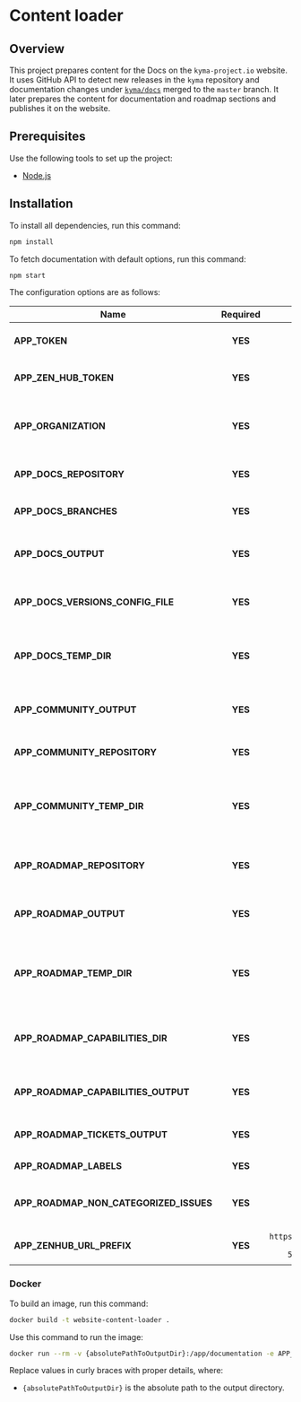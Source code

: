 # Content loader

## Overview

This project prepares content for the Docs on the `kyma-project.io` website. It uses GitHub API to detect new releases in the `kyma` repository and documentation changes under [`kyma/docs`](https://github.com/kyma-project/kyma/tree/master/docs) merged to the `master` branch. It later prepares the content for documentation and roadmap sections and publishes it on the website.

## Prerequisites

Use the following tools to set up the project:

- [Node.js](https://nodejs.org/en/)

## Installation

To install all dependencies, run this command:

``` bash
npm install
```

To fetch documentation with default options, run this command:

``` bash
npm start
```

The configuration options are as follows:

| Name                                    | Required | Default value            | Description                                                           |
| ----------------------------------------| :------: | :----------------------: | --------------------------------------------------------------------- |
| **APP_TOKEN**                           | **YES**  | `null`                   | The GitHub API OAuth token                                            |
| **APP_ZEN_HUB_TOKEN**                   | **YES**  | `null`                   | The ZenHub API OAuth token                                            |
| **APP_ORGANIZATION**                    | **YES**  | `kyma-project`           | The GitHub organization that owns a given repository                  |
| **APP_DOCS_REPOSITORY**                 | **YES**  | `kyma`                   | The repository with documentation                                     |
| **APP_DOCS_BRANCHES**                   | **YES**  | `["master"]`             | The branches with documentation                                       |
| **APP_DOCS_OUTPUT**                     | **YES**  | `docs`                   | The path for storing the documentation results                        |
| **APP_DOCS_VERSIONS_CONFIG_FILE**       | **YES**  | `versions.json`          | The path to the website documentation configuration                   |
| **APP_DOCS_TEMP_DIR**                   | **YES**  | `tempDocsDir`            | The path for storing temporary data for documentation                 |
| **APP_COMMUNITY_OUTPUT**                | **YES**  | `community`              | The path for storing the community content results                    |
| **APP_COMMUNITY_REPOSITORY**            | **YES**  | `community`              | The repository with community                                         |
| **APP_COMMUNITY_TEMP_DIR**              | **YES**  | `tempCommunityDir`       | The path for storing temporary data for community content             |
| **APP_ROADMAP_REPOSITORY**              | **YES**  | `community`              | The repository with capabilities descriptions                         |
| **APP_ROADMAP_OUTPUT**                  | **YES**  | `roadmap`                | The path for storing the roadmap content results                      |
| **APP_ROADMAP_TEMP_DIR**                | **YES**  | `tempRoadmapDir`         | The path for storing temporary data for roadmap content               |
| **APP_ROADMAP_CAPABILITIES_DIR**        | **YES**  | `capabilities`           | The capabilities location in the community repository                 |
| **APP_ROADMAP_CAPABILITIES_OUTPUT**     | **YES**  | `roadmap/capabilities`   | The path for storing the capabilities results                         |
| **APP_ROADMAP_TICKETS_OUTPUT**          | **YES**  | `roadmap/tickets.json`   | The path for storing the tickets results                              |
| **APP_ROADMAP_LABELS**                  | **YES**  | `["Epic"]`               | The labels for tickets                                                |
| **APP_ROADMAP_NON_CATEGORIZED_ISSUES**  | **YES**  | `Future`                 | The release name for non categorized issues                           |
| **APP_ZENHUB_URL_PREFIX**               | **YES**  | `https://app.zenhub.com/workspaces/kyma---all-repositories-5b6d5985084045741e744dea/issues` | The prefix for a ZenHub issue url |

### Docker

To build an image, run this command:

``` bash
docker build -t website-content-loader .
```

Use this command to run the image:

``` bash
docker run --rm -v {absolutePathToOutputDir}:/app/documentation -e APP_DOCS_OUTPUT=/app/documentation -e APP_DOCS_VERSIONS_CONFIG_FILE=/app/documentation/versions.json website-content-loader
```

Replace values in curly braces with proper details, where:
- `{absolutePathToOutputDir}` is the absolute path to the output directory.
